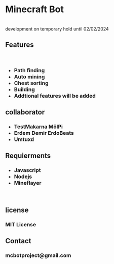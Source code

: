 <h1>Minecraft Bot</h1><br>
development on temporary hold until 02/02/2024
<h2>Features</h2><br>
<h3>
<ul>
  <li>Path finding</li>
  <li>Auto mining</li>
  <li>Chest sorting</li>
  <li>Building</li>
  <li>Addtional features will be added</li>
</ul>
</h3>

<h2>collaborator</h2>
<h3>
<ul>
  <li>TestMakarna MölPi</li>
  <li>Erdem Demir ErdoBeats</li>
  <li>Umtuxd</li>
</ul>
</h3>
</h3>
<h2>Requierments</h2>
<h3>
<ul>
  <li>Javascript</li>
  <li>Nodejs</li>
  <li>Mineflayer</li>
</ul>
</h3>
<br>
<h2>license</h2>
<h3>MIT License</h3>
<h2>Contact</h2>
<h3>mcbotproject@gmail.com</h3>







